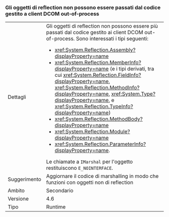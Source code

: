 ### <a name="reflection-objects-can-no-longer-be-passed-from-managed-code-to-out-of-process-dcom-clients"></a>Gli oggetti di reflection non possono essere passati dal codice gestito a client DCOM out-of-process

|   |   |
|---|---|
|Dettagli|Gli oggetti di reflection non possono essere più passati dal codice gestito ai client DCOM out-of-process. Sono interessati i tipi seguenti:<ul><li><xref:System.Reflection.Assembly?displayProperty=name></li><li><xref:System.Reflection.MemberInfo?displayProperty=name> (e i tipi derivati, tra cui <xref:System.Reflection.FieldInfo?displayProperty=name>, <xref:System.Reflection.MethodInfo?displayProperty=name>, <xref:System.Type?displayProperty=name>, e <xref:System.Reflection.TypeInfo?displayProperty=name>)</li><li><xref:System.Reflection.MethodBody?displayProperty=name></li><li><xref:System.Reflection.Module?displayProperty=name></li><li><xref:System.Reflection.ParameterInfo?displayProperty=name>.</li></ul>Le chiamate a <code>IMarshal</code> per l'oggetto restituiscono <code>E_NOINTERFACE</code>.|
|Suggerimento|Aggiornare il codice di marshalling in modo che funzioni con oggetti non di reflection|
|Ambito|Secondario|
|Versione|4.6|
|Tipo|Runtime|

